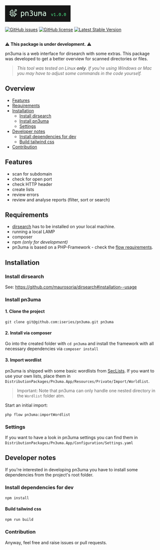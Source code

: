 <p><img src="./.github/logo.png" alt="pn4uma"></p>
<a href="https://github.com/iseries/pn3uma/issues"><img alt="GitHub issues" src="https://img.shields.io/github/issues/iseries/pn3uma"></a>
<a href="https://github.com/iseries/pn3uma"><img alt="GitHub license" src="https://img.shields.io/github/license/iseries/pn3uma"></a>
<a href="https://github.com/iseries/pn3uma/releases"><img src="https://img.shields.io/badge/version-not released-orange" alt="Latest Stable Version"></a>
<br><br>

⚠️ **This package is under development.** ⚠️

pn3uma is a web interface for dirsearch with some extras. This package was developed to get a better overview for scanned directories or files.

> _This tool was tested on Linux **only**. If you're using Windows or Mac you may have to adjust some commands in the code yourself._

## Overview
- [Features](#Features)
- [Requirements](#Requirements)
- [Installation](#Installation)
  - [Install dirsearch](#Install-dirsearch)
  - [Install pn3uma](#Install-pn3uma)
  - [Settings](#Settings)
- [Developer notes](#Developer-notes)
  - [Install dependencies for dev](#Install-dependencies-for-dev)
  - [Build tailwind css](#Build-tailwind-css)
- [Contribution](#Contribution)

## Features
- scan for subdomain
- check for open port
- check HTTP header
- create lists
- review errors
- review and analyse reports (filter, sort or search)

## Requirements
- [dirsearch](https://github.com/maurosoria/dirsearch) has to be installed on your local machine.
- running a local LAMP
- composer
- npm _(only for development)_
- pn3uma is based on a PHP-Framework - check the [flow requirements](https://flowframework.readthedocs.io/en/stable/TheDefinitiveGuide/PartII/Requirements.html).

## Installation
### Install dirsearch
See: https://github.com/maurosoria/dirsearch#installation--usage

### Install pn3uma

#### 1. Clone the project
```Shell
git clone git@github.com:iseries/pn3uma.git pn3uma
```
#### 2. Install via composer
Go into the created folder with `cd pn3uma` and install the framework with all necessary dependencies via `composer install`

#### 3. Import wordlist
pn3uma is shipped with some basic wordlists from [SecLists](https://github.com/danielmiessler/SecLists). If you want to use your own lists, place them in `DistributionPackages/Pn3uma.App/Resources/Private/Import/Worldlist`.
> Important: Note that pn3uma can only handle one nested directory in the `Wordlist` folder atm.

Start an initial import:

```Shell
php flow pn3uma:importWordlist
```

### Settings
If you want to have a look in pn3uma settings you can find them in `DistributionPackages/Pn3uma.App/Configuration/Settings.yaml`

## Developer notes
If you're interested in developing pn3uma you have to install some dependencies from the project's root folder.

### Install dependencies for dev
```Shell
npm install
```

#### Build tailwind css
```Shell
npm run build
```

### Contribution
Anyway, feel free and raise issues or pull requests.
